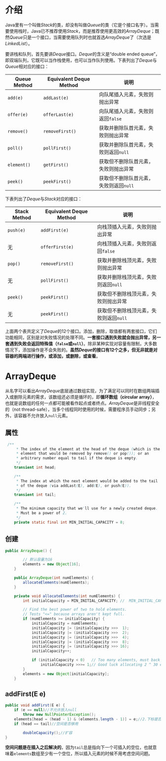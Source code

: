 # 介绍

Java里有一个叫做*Stack*的类，却没有叫做*Queue*的类（它是个接口名字）。当需要使用栈时，Java已不推荐使用*Stack*，而是推荐使用更高效的*ArrayDeque*；既然*Queue*只是一个接口，当需要使用队列时也就首选*ArrayDeque*了（次选是*LinkedList*）。

要讲栈和队列，首先要讲*Deque*接口。*Deque*的含义是“double ended queue”，即双端队列，它既可以当作栈使用，也可以当作队列使用。下表列出了*Deque*与*Queue*相对应的接口：

| Queue Method | Equivalent Deque Method | 说明                     |
| ------------ | ----------------------- | ---------------------- |
| `add(e)`     | `addLast(e)`            | 向队尾插入元素，失败则抛出异常        |
| `offer(e)`   | `offerLast(e)`          | 向队尾插入元素，失败则返回`false`   |
| `remove()`   | `removeFirst()`         | 获取并删除队首元素，失败则抛出异常      |
| `poll()`     | `pollFirst()`           | 获取并删除队首元素，失败则返回`null`  |
| `element()`  | `getFirst()`            | 获取但不删除队首元素，失败则抛出异常     |
| `peek()`     | `peekFirst()`           | 获取但不删除队首元素，失败则返回`null` |

下表列出了*Deque*与*Stack*对应的接口：

| Stack Method | Equivalent Deque Method | 说明                     |
| ------------ | ----------------------- | ---------------------- |
| `push(e)`    | `addFirst(e)`           | 向栈顶插入元素，失败则抛出异常        |
| 无            | `offerFirst(e)`         | 向栈顶插入元素，失败则返回`false`   |
| `pop()`      | `removeFirst()`         | 获取并删除栈顶元素，失败则抛出异常      |
| 无            | `pollFirst()`           | 获取并删除栈顶元素，失败则返回`null`  |
| `peek()`     | `peekFirst()`           | 获取但不删除栈顶元素，失败则抛出异常     |
| 无            | `peekFirst()`           | 获取但不删除栈顶元素，失败则返回`null` |

上面两个表共定义了*Deque*的12个接口。添加，删除，取值都有两套接口，它们功能相同，区别是对失败情况的处理不同。**一套接口遇到失败就会抛出异常，另一套遇到失败会返回特殊值（`false`或`null`）**。除非某种实现对容量有限制，大多数情况下，添加操作是不会失败的。**虽然*Deque*的接口有12个之多，但无非就是对容器的两端进行操作，或添加，或删除，或查看**。

# ArrayDeque

从名字可以看出*ArrayDeque*底层通过数组实现，为了满足可以同时在数组两端插入或删除元素的需求，该数组还必须是循环的，即**循环数组（circular array）**，也就是说数组的任何一点都可能被看作起点或者终点。*ArrayDeque*是非线程安全的（not thread-safe），当多个线程同时使用的时候，需要程序员手动同步；另外，该容器不允许放入`null`元素。

## 属性

```java
 /**
     * The index of the element at the head of the deque (which is the
     * element that would be removed by remove() or pop()); or an
     * arbitrary number equal to tail if the deque is empty.
     */
    transient int head;

    /**
     * The index at which the next element would be added to the tail
     * of the deque (via addLast(E), add(E), or push(E)).
     */
    transient int tail;

    /**
     * The minimum capacity that we'll use for a newly created deque.
     * Must be a power of 2.
     */
    private static final int MIN_INITIAL_CAPACITY = 8;
```

## 创建

```java
public ArrayDeque() {

        // 默认容量为16
        elements = new Object[16];
    }

    public ArrayDeque(int numElements) {
        allocateElements(numElements);
    }

    private void allocateElements(int numElements) {
        int initialCapacity = MIN_INITIAL_CAPACITY; //  MIN_INITIAL_CAPACITY = 8

        // Find the best power of two to hold elements.
        // Tests "<=" because arrays aren't kept full.
        if (numElements >= initialCapacity) {
            initialCapacity = numElements;
            initialCapacity |= (initialCapacity >>>  1);
            initialCapacity |= (initialCapacity >>>  2);
            initialCapacity |= (initialCapacity >>>  4);
            initialCapacity |= (initialCapacity >>>  8);
            initialCapacity |= (initialCapacity >>> 16);
            initialCapacity++;

            if (initialCapacity < 0)   // Too many elements, must back off
                initialCapacity >>>= 1;// Good luck allocating 2 ^ 30 elements
        }
        elements = new Object[initialCapacity];
    }
```

## addFirst(E e)

```java
public void addFirst(E e) {
    if (e == null)//不允许放入null
        throw new NullPointerException();
    elements[head = (head - 1) & (elements.length - 1)] = e;//2.下标是否越界
    if (head == tail)//空间是否够用

        doubleCapacity();//扩容
}
```

**空间问题是在插入之后解决的**，因为`tail`总是指向下一个可插入的空位，也就意味着`elements`数组至少有一个空位，所以插入元素的时候不用考虑空间问题。





